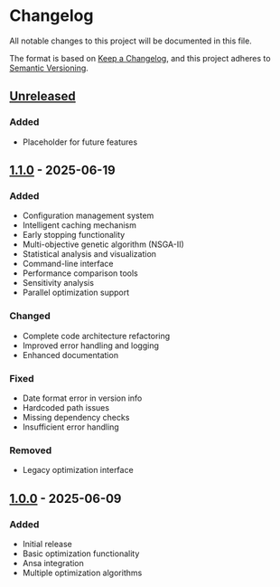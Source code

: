 # Changelog

All notable changes to this project will be documented in this file.

The format is based on [Keep a Changelog](https://keepachangelog.com/en/1.0.0/),
and this project adheres to [Semantic Versioning](https://semver.org/spec/v2.0.0.html).

## [Unreleased]

### Added
- Placeholder for future features

## [1.1.0] - 2025-06-19

### Added
- Configuration management system
- Intelligent caching mechanism
- Early stopping functionality
- Multi-objective genetic algorithm (NSGA-II)
- Statistical analysis and visualization
- Command-line interface
- Performance comparison tools
- Sensitivity analysis
- Parallel optimization support

### Changed
- Complete code architecture refactoring
- Improved error handling and logging
- Enhanced documentation

### Fixed
- Date format error in version info
- Hardcoded path issues
- Missing dependency checks
- Insufficient error handling

### Removed
- Legacy optimization interface

## [1.0.0] - 2025-06-09

### Added
- Initial release
- Basic optimization functionality
- Ansa integration
- Multiple optimization algorithms

[Unreleased]: https://github.com/your-username/ansa-mesh-optimizer/compare/v1.1.0...HEAD
[1.1.0]: https://github.com/your-username/ansa-mesh-optimizer/compare/v1.0.0...v1.1.0
[1.0.0]: https://github.com/your-username/ansa-mesh-optimizer/releases/tag/v1.0.0
